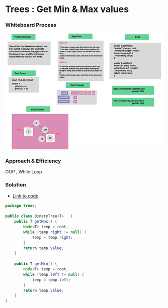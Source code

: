 # Trees : Get Min & Max values


### Whiteboard Process
![img_1.png](img_1.png)

### Approach & Efficiency
OOP , While Loop

### Solution

- [Link to code ](/Trees/app/src/main/java/trees/App.java)

```java
package trees;

public class BinaryTree<T>   {
    public T getMax() {
        Node<T> temp = root;
        while (temp.right != null) {
            temp = temp.right;
        }
        return temp.value;
    }

    public T getMin() {
        Node<T> temp = root;
        while (temp.left != null) {
            temp = temp.left;
        }
        return temp.value;
    }
}
```